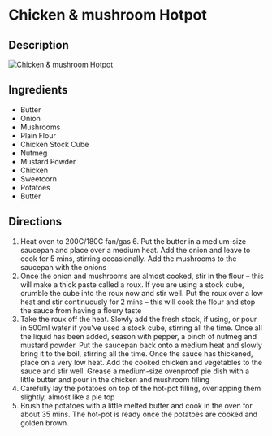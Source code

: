 # Chicken & mushroom Hotpot

## Description
![Chicken & mushroom Hotpot](https://www.themealdb.com/images/media/meals/uuuspp1511297945.jpg "Chicken & mushroom Hotpot")

## Ingredients
- Butter
- Onion
- Mushrooms
- Plain Flour
- Chicken Stock Cube
- Nutmeg
- Mustard Powder
- Chicken
- Sweetcorn
- Potatoes
- Butter

## Directions
1. Heat oven to 200C/180C fan/gas 6. Put the butter in a medium-size saucepan and place over a medium heat. Add the onion and leave to cook for 5 mins, stirring occasionally. Add the mushrooms to the saucepan with the onions
2. Once the onion and mushrooms are almost cooked, stir in the flour – this will make a thick paste called a roux. If you are using a stock cube, crumble the cube into the roux now and stir well. Put the roux over a low heat and stir continuously for 2 mins – this will cook the flour and stop the sauce from having a floury taste
3. Take the roux off the heat. Slowly add the fresh stock, if using, or pour in 500ml water if you’ve used a stock cube, stirring all the time. Once all the liquid has been added, season with pepper, a pinch of nutmeg and mustard powder. Put the saucepan back onto a medium heat and slowly bring it to the boil, stirring all the time. Once the sauce has thickened, place on a very low heat. Add the cooked chicken and vegetables to the sauce and stir well. Grease a medium-size ovenproof pie dish with a little butter and pour in the chicken and mushroom filling
4. Carefully lay the potatoes on top of the hot-pot filling, overlapping them slightly, almost like a pie top
5. Brush the potatoes with a little melted butter and cook in the oven for about 35 mins. The hot-pot is ready once the potatoes are cooked and golden brown.
